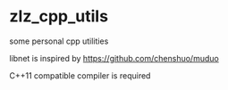# zlz_cpp_utils

some personal cpp utilities

libnet is inspired by https://github.com/chenshuo/muduo

C++11 compatible compiler is required 